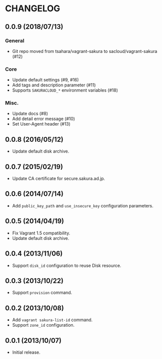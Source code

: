 # CHANGELOG

## 0.0.9 (2018/07/13)

### General

- Git repo moved from tsahara/vagrant-sakura to sacloud/vagrant-sakura (#12)

### Core

- Update default settings (#9, #16)
- Add tags and description parameter (#11)
- Supports `SAKURACLOUD_*` environment variables (#18)

### Misc.

- Update docs (#8)
- Add detail error message (#10)
- Set User-Agent header (#13)

## 0.0.8 (2016/05/12)

- Update default disk archive.

## 0.0.7 (2015/02/19)

- Update CA certificate for secure.sakura.ad.jp.

## 0.0.6 (2014/07/14)

- Add `public_key_path` and `use_insecure_key` configuration parameters.

## 0.0.5 (2014/04/19)

- Fix Vagrant 1.5 compatibility.
- Update default disk archive.

## 0.0.4 (2013/11/06)

- Support `disk_id` configuration to reuse Disk resource.

## 0.0.3 (2013/10/22)

- Support `provision` command.

## 0.0.2 (2013/10/08)

- Add `vagrant sakura-list-id` command.
- Support `zone_id` configuration.

## 0.0.1 (2013/10/07)

- Initial release.
